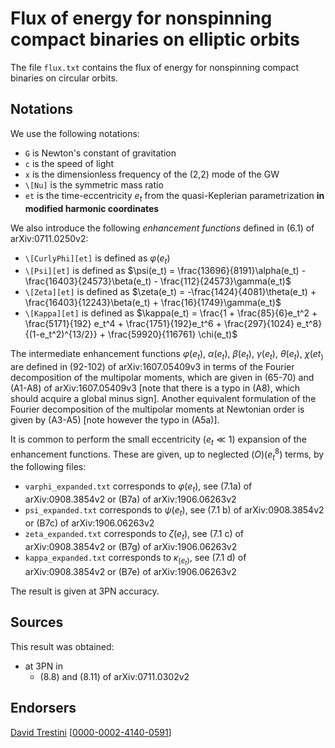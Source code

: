 # Flux of energy for nonspinning compact binaries on elliptic orbits

The file ``flux.txt`` contains the flux of energy for nonspinning compact binaries on circular orbits.

## Notations

We use the following notations:
* ``G`` is Newton's constant of gravitation
* ``c`` is the speed of light
* ``x`` is the dimensionless frequency of the (2,2) mode of the GW
* ``\[Nu]`` is the symmetric mass ratio
* ``et`` is the time-eccentricity $e_t$ from the quasi-Keplerian parametrization **in modified harmonic coordinates**

We also introduce the following *enhancement functions* defined in (6.1) of arXiv:0711.0250v2:
* ``\[CurlyPhi][et]`` is defined as $\varphi(e_t)$
* ``\[Psi][et]`` is defined as $\psi(e_t) = \frac{13696}{8191}\alpha(e_t) - \frac{16403}{24573}\beta(e_t) - \frac{112}{24573}\gamma(e_t)$
*  ``\[Zeta][et]`` is defined as $\zeta(e_t) = -\frac{1424}{4081}\theta(e_t) + \frac{16403}{12243}\beta(e_t) + \frac{16}{1749}\gamma(e_t)$
*  ``\[Kappa][et]`` is defined as $\kappa(e_t) = \frac{1 + \frac{85}{6}e_t^2 + \frac{5171}{192} e_t^4 + \frac{1751}{192}e_t^6 + \frac{297}{1024} e_t^8}{(1-e_t^2)^{13/2}} + \frac{59920}{116761} \chi(e_t)$

The intermediate enhancement functions $\varphi(e_t)$, $\alpha(e_t)$, $\beta(e_t)$, $\gamma(e_t)$, $\theta(e_t)$, $\chi(et_)$ are defined in (92-102) of arXiv:1607.05409v3 in terms of the Fourier decomposition of the multipolar moments, which are given in (65-70) and (A1-A8) of arXiv:1607.05409v3 [note that there is a typo in (A8), which should acquire a global minus sign]. Another equivalent formulation of the Fourier decomposition of the multipolar moments at Newtonian order is given by (A3-A5) [note however the typo in (A5a)].

It is common to perform the small eccentricity ($e_t \ll 1$) expansion  of the enhancement functions. These are given, up to neglected $\mathcal(O)(e_t^8)$ terms, by the following files:
* ``varphi_expanded.txt`` corresponds to $\varphi(e_t)$, see (7.1a) of arXiv:0908.3854v2 or (B7a) of arXiv:1906.06263v2
* ``psi_expanded.txt`` corresponds to $\psi(e_t)$, see (7.1 b) of arXiv:0908.3854v2 or (B7c) of arXiv:1906.06263v2
* ``zeta_expanded.txt`` corresponds to $\zeta(e_t)$, see (7.1 c) of arXiv:0908.3854v2 or (B7g) of arXiv:1906.06263v2
* ``kappa_expanded.txt`` corresponds to $\kappa_(e_t)$, see (7.1 d) of arXiv:0908.3854v2 or (B7e) of arXiv:1906.06263v2

The result is given at 3PN accuracy.

## Sources

This result was obtained:
* at 3PN in
    * (8.8) and (8.11) of arXiv:0711.0302v2
## Endorsers

[David Trestini](https://github.com/davidtrestini) [[0000-0002-4140-0591](https://orcid.org/0000-0002-4140-0591)]
